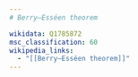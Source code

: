 ```yaml
---
# Berry–Esséen theorem

wikidata: Q1785872
msc_classification: 60
wikipedia_links:
  - "[[Berry–Esséen theorem]]"
---
```

